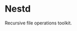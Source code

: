 [//]: # (Readme partial used by an default readme page)

# Nestd

Recursive file operations toolkit.
